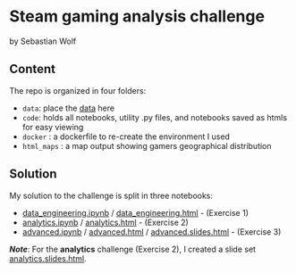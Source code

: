 # Steam gaming analysis challenge

by Sebastian Wolf

## Content
The repo is organized in four folders:
- `data`: place the [data](https://storage.googleapis.com/datatonic-steam-gaming-challenge/steam_gaming_large.zip) here
- `code`: holds all notebooks, utility .py files, and notebooks saved as htmls for easy viewing
- `docker` : a dockerfile to re-create the environment I used
- `html_maps` : a map output showing gamers geographical distribution

## Solution
My solution to the challenge is split in three notebooks:
- [data_engineering.ipynb](./code/data_engineering.ipynb) / [data_engineering.html](./code/data_engineering.html) - (Exercise 1)
- [analytics.ipynb](./code/analytics.ipynb) / [analytics.html](./code/analytics.html) - (Exercise 2)
- [advanced.ipynb](./code/advanced.ipynb) / [advanced.html](./code/advanced.html) / [advanced.slides.html](./code/advanced.slides.html) - (Exercise 3)

***Note***: For the **analytics** challenge (Exercise 2), I created a slide set [analytics.slides.html](./code/analytics.slides.html).
